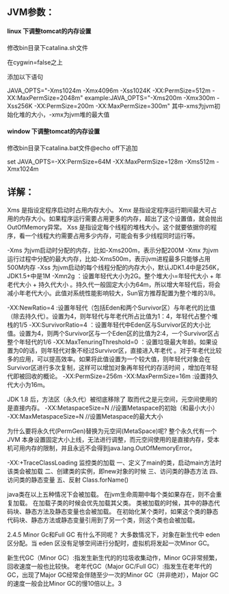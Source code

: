 ## JVM参数：

#### linux 下调整tomcat的内存设置

修改bin目录下catalina.sh文件

在cygwin=false之上

添加以下语句

JAVA_OPTS="-Xms1024m -Xmx4096m -Xss1024K -XX:PermSize=512m -XX:MaxPermSize=2048m"
example:JAVA_OPTS="-Xms200m -Xmx300m -Xss256K -XX:PermSize=200m -XX:MaxPermSize=300m"
其中-xms为jvm初始化堆的大小，-xmx为jvm堆的最大值

#### window 下调整tomcat的内存设置

修改bin目录下catalina.bat文件@echo off下追加

set JAVA_OPTS=-XX:PermSize=64M -XX:MaxPermSize=128m -Xms512m -Xmx1024m

## 详解：

Xms 是指设定程序启动时占用内存大小。
Xmx 是指设定程序运行期间最大可占用的内存大小。如果程序运行需要占用更多的内存，超出了这个设置值，就会抛出OutOfMemory异常。
Xss 是指设定每个线程的堆栈大小。这个就要依据你的程序，看一个线程大约需要占用多少内存，可能会有多少线程同时运行等。


-Xms 为jvm启动时分配的内存，比如-Xms200m，表示分配200M
-Xmx 为jvm运行过程中分配的最大内存，比如-Xms500m，表示jvm进程最多只能够占用500M内存
-Xss 为jvm启动的每个线程分配的内存大小，默认JDK1.4中是256K，JDK1.5+中是1M
-Xmn2g ：设置年轻代大小为2G。整个堆大小=年轻代大小 + 年老代大小 + 持久代大小 。持久代一般固定大小为64m，所以增大年轻代后，将会减小年老代大小。此值对系统性能影响较大，Sun官方推荐配置为整个堆的3/8。


-XX:NewRatio=4 :设置年轻代（包括Eden和两个Survivor区）与年老代的比值（除去持久代）。设置为4，则年轻代与年老代所占比值为1：4，年轻代占整个堆栈的1/5
-XX:SurvivorRatio=4 ：设置年轻代中Eden区与Survivor区的大小比值。设置为4，则两个Survivor区与一个Eden区的比值为2:4，一个Survivor区占整个年轻代的1/6
-XX:MaxTenuringThreshold=0 ：设置垃圾最大年龄。如果设置为0的话，则年轻代对象不经过Survivor区，直接进入年老代 。对于年老代比较多的应用，可以提高效率。如果将此值设置为一个较大值，则年轻代对象会在Survivor区进行多次复制，这样可以增加对象再年轻代的存活时间 ，增加在年轻代即被回收的概论。
-XX:PermSize=256m
-XX:MaxPermSize=16m :设置持久代大小为16m。

JDK 1.8 后，方法区（永久代）被彻底移除了	取而代之是元空间，元空间使用的是直接内存。
-XX:MetaspaceSize=N //设置Metaspace的初始（和最小大小）
-XX:MaxMetaspaceSize=N //设置Metaspace的最大大小

为什么要将永久代(PermGen)替换为元空间(MetaSpace)呢?
整个永久代有一个 JVM 本身设置固定大小上线，无法进行调整，而元空间使用的是直接内存，受本机可用内存的限制，并且永远不会得到java.lang.OutOfMemoryError。


-XX:+TraceClassLoading 监控类的加载
一、定义了main的类，启动main方法时该类会被加载
二、创建类的实例，即new对象的时候
三、访问类的静态方法
四、访问类的静态变量
五、反射 Class.forName()

java类在以上五种情况下会被加载。
在jvm生命周期中每个类如果存在，则不会重复加载。
在加载子类的时候会优先加载其父类。
类被加载的时候，其中的静态代码块、静态方法及静态变量也会被加载。
在初始化某个类时，如果这个类的静态代码块、静态方法或静态变量引用到了另一个类，则这个类也会被加载。



2.4.5 Minor Gc和Full GC 有什么不同呢？
大多数情况下，对象在新生代中 eden 区分配。当 eden 区没有足够空间进行分配时，虚拟机将发起一次Minor GC。

新生代GC（Minor GC）:指发生新生代的的垃圾收集动作，Minor GC非常频繁，回收速度一般也比较快。
老年代GC（Major GC/Full GC）:指发生在老年代的GC，出现了Major GC经常会伴随至少一次的Minor GC（并非绝对），Major GC的速度一般会比Minor GC的慢10倍以上。3

